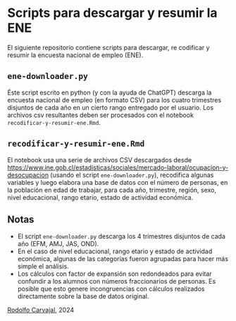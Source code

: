 # Scripts para descargar y resumir la ENE

El siguiente repositorio contiene scripts para descargar, re codificar y resumir la encuesta nacional de empleo (ENE).

## `ene-downloader.py`
Éste script escrito en python (y con la ayuda de ChatGPT) descarga la encuesta nacional de empleo (en formato CSV) para los cuatro trimestres disjuntos de cada año en un cierto rango entregado por el usuario. Los archivos csv resultantes deben ser procesados con el notebook `recodificar-y-resumir-ene.Rmd`.


## `recodificar-y-resumir-ene.Rmd`
El notebook usa una serie de archivos CSV descargados desde <https://www.ine.gob.cl/estadisticas/sociales/mercado-laboral/ocupacion-y-desocupacion> (usando el script `ene-downloader.py`), recodifica algunas variables y luego elabora una base de datos con el número de personas, en la población en edad de trabajar, para cada año, trimestre, región, sexo, nivel educacional, rango etario, estado de actividad económica.


## Notas

* El script `ene-downloader.py` descarga los 4 trimestres disjuntos de cada año (EFM, AMJ, JAS, OND).
* En el caso de nivel educacional, rango etario y estado de actividad económica, algunas de las categorías fueron agrupadas para hacer más simple el análisis.
* Los cálculos con factor de expansión son redondeados para evitar confundir a los alumnos con números fraccionarios de personas. Es posible que esto genere incongruencias con cálculos realizados directamente sobre la base de datos original.


[Rodolfo Carvajal](https://github.com/rocarvaj), 2024
